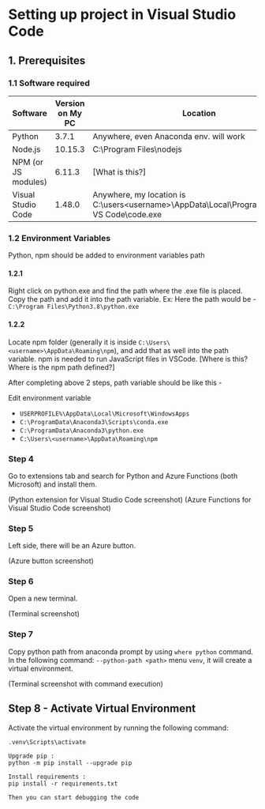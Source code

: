 # Setting up project in Visual Studio Code

## 1. Prerequisites

### 1.1 Software required

| Software            | Version on My PC | Location                                       |
|---------------------|------------------|------------------------------------------------|
| Python              | 3.7.1            | Anywhere, even Anaconda env. will work         |
| Node.js             | 10.15.3          | C:\Program Files\nodejs                       |
| NPM (or JS modules) | 6.11.3           | [What is this?]                                |
| Visual Studio Code  | 1.48.0           | Anywhere, my location is C:\users\<username>\AppData\Local\Programs\Microsoft VS Code\code.exe |

### 1.2 Environment Variables

Python, npm should be added to environment variables path

#### 1.2.1
Right click on python.exe and find the path where the .exe file is placed. Copy the path and add it into the path variable. Ex: Here the path would be - `C:\Program Files\Python3.8\python.exe`

#### 1.2.2
Locate npm folder (generally it is inside `C:\Users\<username>\AppData\Roaming\npm`), and add that as well into the path variable. npm is needed to run JavaScript files in VSCode. [Where is this? Where is the npm path defined?]

After completing above 2 steps, path variable should be like this -


Edit environment variable
- `USERPROFILE%\AppData\Local\Microsoft\WindowsApps`
- `C:\ProgramData\Anaconda3\Scripts\conda.exe`
- `C:\ProgramData\Anaconda3\python.exe`
- `C:\Users\<username>\AppData\Roaming\npm`

### Step 4
Go to extensions tab and search for Python and Azure Functions (both Microsoft) and install them.

(Python extension for Visual Studio Code screenshot)
(Azure Functions for Visual Studio Code screenshot)

### Step 5
Left side, there will be an Azure button.

(Azure button screenshot)

### Step 6
Open a new terminal.

(Terminal screenshot)

### Step 7
Copy python path from anaconda prompt by using `where python` command. In the following command: `--python-path <path>` menu `venv`, it will create a virtual environment.

(Terminal screenshot with command execution)

## Step 8 - Activate Virtual Environment

Activate the virtual environment by running the following command:
```plaintext
.venv\Scripts\activate

Upgrade pip :
python -m pip install --upgrade pip

Install requirements :
pip install -r requirements.txt

Then you can start debugging the code